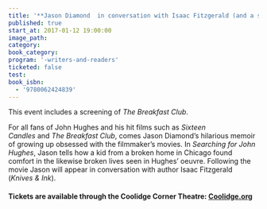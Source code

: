 ```yaml
---
title: '**Jason Diamond  in conversation with Isaac Fitzgerald (and a screening of The Breakfast Club)** -  *Searching for John Hughes: Or Everything I Thought I Needed to Know About Life I Learned from Watching ‘80s Movies*'
published: true
start_at: 2017-01-12 19:00:00
image_path:
category:
book_category:
program: '-writers-and-readers'
ticketed: false
test:
book_isbn:
  - '9780062424839'
---
```



This event includes a screening of *The Breakfast Club*.

For all fans of John Hughes and his hit films such as *Sixteen Candles* and *The Breakfast Club*, comes Jason Diamond’s hilarious memoir of growing up obsessed with the filmmaker’s movies. In *Searching for John Hughes*, Jason tells how a kid from a broken home in Chicago found comfort in the likewise broken lives seen in Hughes’ oeuvre. Following the movie Jason will appear in conversation with author Isaac Fitzgerald (*Knives & Ink*).

#### Tickets are available through the Coolidge Corner Theatre: [Coolidge.org](http://www.coolidge.org/films/breakfast-club-0)
